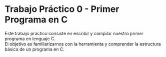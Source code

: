 # Trabajo Práctico 0 - Primer Programa en C

Este trabajo práctico consiste en escribir y compilar nuestro primer programa en lenguaje C.  
El objetivo es familiarizarnos con la herramienta y comprender la estructura básica de un programa en C.
